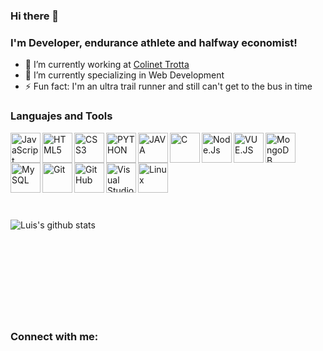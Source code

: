 ### Hi there 👋

### I'm Developer, endurance athlete and halfway economist!

- 🔭 I’m currently working at [Colinet Trotta](https://colinet.com.ar)
- 🌱 I’m currently specializing in Web Development
- ⚡ Fun fact: I'm an ultra trail runner and still can't get to the bus in time

### Languajes and Tools

<img align="left" alt="JavaScript" width="48px" src="https://img.icons8.com/color/48/000000/javascript.png"/>
<img align="left" alt="HTML5" width="48px" src="https://img.icons8.com/color/48/000000/html-5.png"/>
<img align="left" alt="CSS3" width="48px" src="https://img.icons8.com/color/48/000000/css3.png"/>
<img align="left" alt="PYTHON" width="48px" src="https://img.icons8.com/color/48/000000/python.png"/>
<img align="left" alt="JAVA" width="48px" src="https://img.icons8.com/color/48/000000/java-coffee-cup-logo.png"/>
<img align="left" alt="C" width="48px" src="https://img.icons8.com/color/48/000000/c-programming.png"/>
<img align="left" alt="Node.Js" width="48px" src="https://img.icons8.com/color/48/000000/nodejs.png"/>
<img align="left" alt="VUE.JS" width="48px" src="https://img.icons8.com/color/48/000000/vue-js.png"/>
<img align="left" alt="MongoDB" width="48px" src="https://img.icons8.com/color/48/000000/mongodb.png"/>
<img align="left" alt="MySQL" width="48px" src="https://img.icons8.com/color/48/000000/mysql.png"/>
<img align="left" alt="Git" width="48px" src="https://img.icons8.com/color/48/000000/git.png"/>
<img align="left" alt="GitHub" width="48px" src="https://img.icons8.com/color/48/000000/github.png"/>
<img align="left" alt="Visual Studio Code" width="48px" src="https://img.icons8.com/color/48/000000/visual-studio-code-2019.png"/>
<img align="left" alt="Linux" width="48px" src="https://img.icons8.com/color/48/000000/linux.png"/>

<br/> <br/> <br/> <br/> 
## <br/>

![Luis's github stats](https://github-readme-stats.vercel.app/api?username=Luiszicart&show_icons=true&theme=synthwave)

<br/> <br/> <br/> <br/> 
## <br/>

### Connect with me:

[Linkedin]: (https://www.linkedin.com/in/luis-andrés-zapata-icart-a005691b4)
